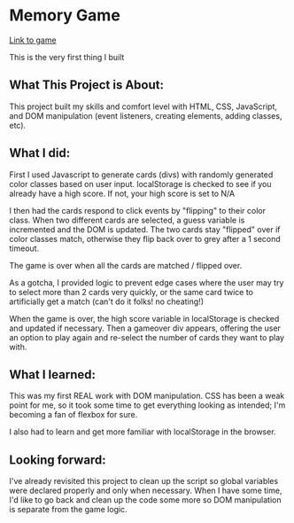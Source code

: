 # Memory Game

[Link to game](https://druserkes.github.io/Memory-Game/)

This is the very first thing I built

## What This Project is About:
This project built my skills and comfort level with HTML, CSS, JavaScript, and DOM manipulation (event listeners, creating elements, adding classes, etc). 

## What I did:
First I used Javascript to generate cards (divs) with randomly generated color classes based on user input. 
localStorage is checked to see if you already have a high score. If not, your high score is set to N/A

I then had the cards respond to click events by "flipping" to their color class. 
When two different cards are selected, a guess variable is incremented and the DOM is updated. 
The two cards stay "flipped" over if color classes match, otherwise they flip back over to grey after a 1 second timeout. 

The game is over when all the cards are matched / flipped over.

As a gotcha, I provided logic to prevent edge cases where the user may try to select more than 2 cards very quickly, or the same card twice to artificially get a match (can't do it folks! no cheating!)

When the game is over, the high score variable in localStorage is checked and updated if necessary. 
Then a gameover div appears, offering the user an option to play again and re-select the number of cards they want to play with.

## What I learned: 
This was my first REAL work with DOM manipulation. CSS has been a weak point for me, so it took some time to get everything looking as intended; I'm becoming a fan of flexbox for sure. 

I also had to learn and get more familiar with localStorage in the browser. 

## Looking forward: 
I've already revisited this project to clean up the script so global variables were declared properly and only when necessary. When I have some time, I'd like to go back and clean up the code some more so DOM manipulation is separate from the game logic. 
